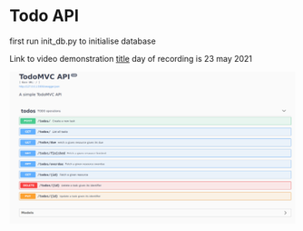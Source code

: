 # Todo API

first run init_db.py to initialise database

Link to video demonstration [title](https://drive.google.com/drive/folders/1lKc6PdsKq-SZpcqUvruy0dyvQkFylzzD?usp=sharing)
day of recording is 23 may 2021

![alt text](swagger.png)
